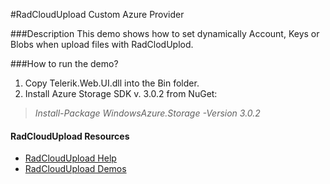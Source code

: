 #RadCloudUpload Custom Azure Provider

###Description
This demo shows how to set dynamically Account, Keys or Blobs when upload files with RadClodUplod.

###How to run the demo?
1. Copy Telerik.Web.UI.dll into the Bin folder.
2. Install Azure Storage SDK v. 3.0.2 from NuGet:

> *Install-Package WindowsAzure.Storage -Version 3.0.2*

#### RadCloudUpload Resources
* [RadCloudUpload Help](http://www.telerik.com/help/aspnet-ajax/cloud-upload-overview.html)
* [RadCloudUpload Demos](http://demos.telerik.com/aspnet-ajax/cloud-upload/examples/overview/defaultcs.aspx)
